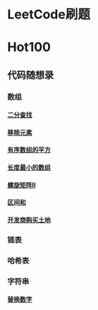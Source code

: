 # LeetCode刷题

# Hot100


## 代码随想录
### 数组
#### [二分查找](二分查找 "/Users/shaotianhao/Documents/GitHub/LeetCode/代码随想录/数组/二分查找.md")
#### [移除元素](移除元素"/Users/shaotianhao/Documents/GitHub/LeetCode/代码随想录/数组/移除元素.md")
#### [有序数组的平方](有序数组的平方"/Users/shaotianhao/Documents/GitHub/LeetCode/代码随想录/数组/有序数组的平方.md)
#### [长度最小的数组](长度最小的数组 "/Users/shaotianhao/Documents/GitHub/LeetCode/代码随想录/数组/长度最小的子数组.md")
#### [螺旋矩阵II](螺旋矩阵II "/Users/shaotianhao/Documents/GitHub/LeetCode/代码随想录/数组/螺旋矩阵II.md")
#### [区间和](区间和 "/Users/shaotianhao/Documents/GitHub/LeetCode/代码随想录/数组/区间和.md")
#### [开发商购买土地](开发商购买土地 "/Users/shaotianhao/Documents/GitHub/LeetCode/代码随想录/数组/开发商购买土地.md")

### 链表

### 哈希表

### 字符串
#### [替换数字](替换数字 "/Users/shaotianhao/Documents/GitHub/LeetCode/代码随想录/字符串/替换数字.md")
